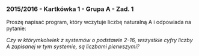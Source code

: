 ### 2015/2016 - Kartkówka 1 - Grupa A - Zad. 1

Proszę napisać program, który wczytuje liczbę naturalną A i odpowiada na pytanie:

*Czy w którymkolwiek z systemów o podstawie 2-16, wszystkie cyfry liczby A zapisanej w tym systemie, są liczbami pierwszymi?*
